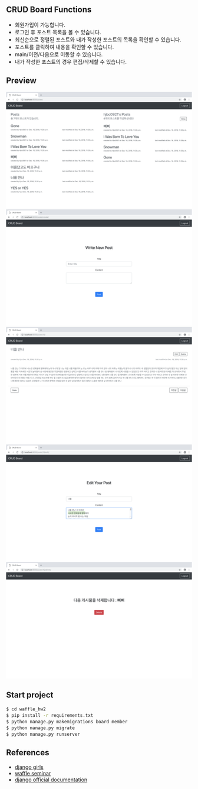 ## CRUD Board Functions
* 회원가입이 가능합니다.
* 로그인 후 포스트 목록을 볼 수 있습니다.
* 최신순으로 정렬된 포스트와 내가 작성한 포스트의 목록을 확인할 수 있습니다.
* 포스트를 클릭하여 내용을 확인할 수 있습니다.
* main/이전/다음으로 이동할 수 있습니다.
* 내가 작성한 포스트의 경우 편집/삭제할 수 있습니다.

## Preview
![capture](/assets/capture.png)
![capture](/assets/capture2.png)
![capture](/assets/capture3.png)
![capture](/assets/capture4.png)
![capture](/assets/capture5.png)

## Start project
```bash
$ cd waffle_hw2
$ pip install -r requirements.txt
$ python manage.py makemigrations board member
$ python manage.py migrate
$ python manage.py runserver
```

## References
* [django girls](https://tutorial.djangogirls.org/ko/django_start_project/)
* [waffle seminar](https://waffle-skile.github.io/lecture/3/)
* [django official documentation](https://docs.djangoproject.com/ko/2.1/topics/auth/default/)